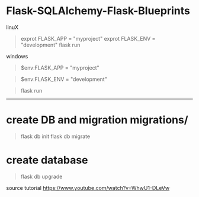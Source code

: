 # Flask-SQLAlchemy-Flask-Blueprints

linuX
> exprot FLASK_APP = "myproject"
> exprot FLASK_ENV = "development"
> flask run


windows
> $env:FLASK_APP = "myproject"

> $env:FLASK_ENV = "development"

> flask run
_____________________________________

# create DB and migration migrations/

> flask db init
> flask db migrate

# create database
> flask db upgrade


source tutorial 
https://www.youtube.com/watch?v=WhwU1-DLeVw
